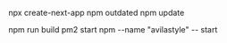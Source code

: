 npx create-next-app
npm outdated
npm update

npm run build
pm2 start npm --name "avilastyle" -- start